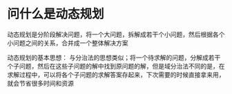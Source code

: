 # 问什么是动态规划

动态规划是分阶段解决问题，将一个大问题，拆解成若干个小问题，然后根据各个小问题之间的关系，合并成一个整体解决方案

动态规划的基本思想： 与分治法的思想类似；将一个待求解的问题，分解成若干个子问题，然后在这些子问题的解中找到原问题的解，但是域分治法不同的是，在求解过程中，可以将各个子问题的求解答案存起来，下次需要的时候直接拿来用，就会节省很多时间和资源

